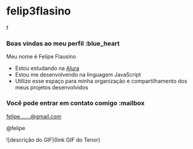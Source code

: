 # felip3flasino
f
### Boas vindas ao meu perfil :blue_heart

Meu nome é Felipe Flausino

- Estou estudando na [Alura](https://www.alura.com.br)
- Estou me desenvolvendo na linguagem JavaScript
- Utilizo esse espaço para minha organização e compartilhamento dos meus projetos desenvolvidos

### Você pode entrar em contato comigo :mailbox

felipe.......@gmail.com

@felipe

![descrição do GIF](link GIF do Tenor)

